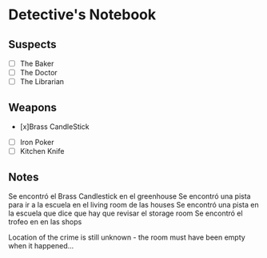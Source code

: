 # Detective's Notebook

## Suspects
- [ ] The Baker
- [ ] The Doctor
- [ ] The Librarian

## Weapons
- [x]Brass CandleStick
- [ ] Iron Poker
- [ ] Kitchen Knife

## Notes
Se encontró el Brass Candlestick en el greenhouse
Se encontró una pista para ir a la escuela en el living room de las houses
Se encontró una pista en la escuela que dice que hay que revisar el storage room
Se encontró el trofeo en en las shops

Location of the crime is still unknown - the room must have been empty when it happened...

